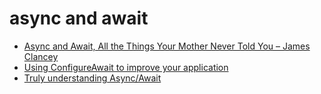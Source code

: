 # async and await

* [Async and Await, All the Things Your Mother Never Told You – James Clancey](https://www.youtube.com/watch?v=jgxJbshvCXQ)
* [Using ConfigureAwait to improve your application](https://johnthiriet.com/2018/04/configure-await/)
* [Truly understanding Async/Await](https://medium.com/@rafaelvidaurre/truly-understanding-async-await-491dd580500e/)


